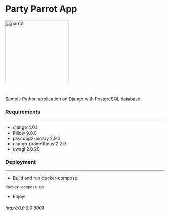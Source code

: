 <h1>Party Parrot App</h1>

<img src='media/images/party-parrot.gif' alt='parrot' height="200" width="200">
<br>
<br>
<h3></h3>

Sample Python application on Django with PostgreSQL database.

<h3>Requirements</h3>

____


- django 4.0.1
- Pillow 9.0.0
- psycopg2-binary 2.9.3
- django-prometheus 2.2.0
- uwsgi 2.0.20

<h3>Deployment</h3>

____

* Build and run docker-compose:
```shell
docker-compose up
```

* Enjoy!
<h6>http://0.0.0.0:8001</h6>

